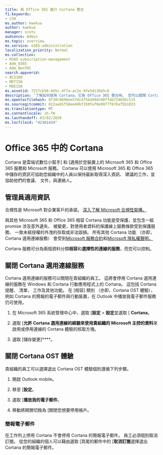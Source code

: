 ```yaml
---
title: 與 Office 365 進行 Cortana 整合
f1.keywords:
- CSH
ms.author: kwekua
author: kwekua
manager: scotv
audience: Admin
ms.topic: overview
ms.service: o365-administration
localization_priority: Normal
ms.collection:
- M365-subscription-management
- Adm_O365
- Adm_NonTOC
search.appverid:
- BCS160
- MET150
- MOE150
ms.assetid: 7257cb50-0d5c-4f7a-ac2e-9fe5d13bb5cb
description: '了解如何使用 Cortana，它與 Office 365 整合時。 您可以關閉 Cortana 在系統管理中心來限制其存取貴組織的資料。 '
ms.openlocfilehash: 8f20c9b96ee57dcdf5da99dc08ffeb72465bc515
ms.sourcegitcommit: 812aab5f58eed4bf359faf0e99f7f876af5b1023
ms.translationtype: MT
ms.contentlocale: zh-TW
ms.lasthandoff: 03/02/2020
ms.locfileid: "42361434"
---
```

# <a name="cortana-in-office-365"></a>Office 365 中的 Cortana

Cortana 是雲端式數位小幫手] 和 [適用於您裝置上的 Microsoft 365 和 Office 365 服務和 Microsoft 服務。 Cortana 可以使用 Microsoft 365 和 Office 365 中儲存的資訊可協助您組織中的人員以保持最新取得深入資訊、 建議的工作，並協助他們的會議、 文件，與連絡人。
  
## <a name="info-for-admins"></a>管理員適用資訊

合規性是 Microsoft 對企業客戶的承諾。 [深入了解 Microsoft 合規性架構。](https://go.microsoft.com/fwlink/p/?LinkId=2109173)

與其他 Microsoft 365 和 Office 365 相容 Cortana 功能是受保護，並包含一組 promise 涉及意外遺失、 被變更，對使用者資料的保護線上服務條款受到保護服務、 一致未經授權的外洩的存取或非法毀損。 所有其他 Cortana 功能 （亦即，Cortana 選用連線服務） 會受到[Microsoft 服務合約](https://go.microsoft.com/fwlink/p/?LinkId=2109174)和[Microsoft 隱私權聲明。](https://go.microsoft.com/fwlink/p/?LinkId=2109175)

Cortana 服務可分為兩個資料分類**相容**和**選擇性的連線的服務**，而您可以控制。

## <a name="turn-off-cortana-optional-connected-services"></a>關閉 Cortana 選用連線服務

Cortana 選用連線的服務可以關閉在貴組織的員工。 這將會停用 Cortana 選用連線的服務在 Windows 和 Cortana 行動應用程式上的 Cortana。 這包括 Cortana 提醒、 清單、 工作及其他功能。 在 [相容] 類別 （亦即，Cortana OST 體驗），例如 Cortana 的簡報的電子郵件與行動裝置，在 Outlook 中播放我電子郵件服務仍可使用。

1. 在 Microsoft 365 系統管理中心中，選取 [**設定** > **設定**並選取 [ **Cortana**。

4. 選取 [**允許 Cortana 選用連線的經驗來使用貴組織的 Microsoft 主控的資料**來啟用或停用連線的 Cortana 體驗的核取方塊。

5. 選取 [儲存變更]****。

## <a name="turn-off-cortana-ost-experiences"></a>關閉 Cortana OST 體驗

貴組織的員工可以選擇退出 Cortana OST 體驗個別遵循下列步驟。

1. 開啟 Outlook mobile。

2. 移至 [**設定**。
  
3. 選取 [**播放我的電子郵件**。

4. 移動將開關切換為 [關閉您想要停用帳戶。

### <a name="briefing-email"></a>簡報電子郵件

在工作列上停用 Cortana 不會停用 Cortana 的簡報電子郵件。 員工必須個別取消訂閱。 從您的組織的個人可以藉由選取 [頁尾的郵件中的 [**取消訂閱**選擇退出 Cortana 的簡報電子郵件。
